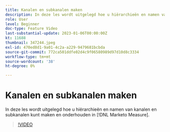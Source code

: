 ```yaml
---
title: Kanalen en subkanalen maken
description: In deze les wordt uitgelegd hoe u hiërarchieën en namen van kanalen en subkanalen kunt maken en onderhouden in [!DNL Marketo Measure].
role: User
level: Beginner
doc-type: Feature Video
last-substantial-update: 2023-01-06T00:00:00Z
kt: 11688
thumbnail: 347244.jpeg
exl-id: 470ed8d1-9a01-4c2a-a229-9479681bcbda
source-git-commit: 772ca501ddfe02d4c9f06580989d97d10d8c3334
workflow-type: tm+mt
source-wordcount: '38'
ht-degree: 0%

---
```


# Kanalen en subkanalen maken

In deze les wordt uitgelegd hoe u hiërarchieën en namen van kanalen en subkanalen kunt maken en onderhouden in [!DNL Marketo Measure].

>[!VIDEO](https://video.tv.adobe.com/v/347244/?quality=12&learn=on)
